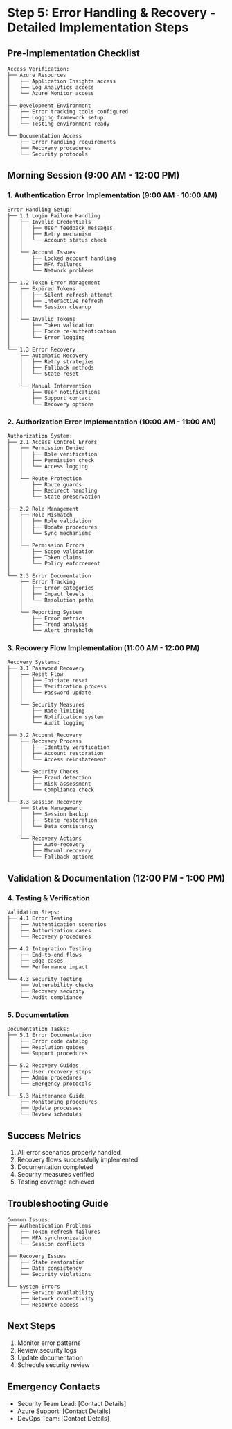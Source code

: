 # Step 5: Error Handling & Recovery - Detailed Implementation Steps

## Pre-Implementation Checklist
```
Access Verification:
├── Azure Resources
│   ├── Application Insights access
│   ├── Log Analytics access
│   └── Azure Monitor access
│
├── Development Environment
│   ├── Error tracking tools configured
│   ├── Logging framework setup
│   └── Testing environment ready
│
└── Documentation Access
    ├── Error handling requirements
    ├── Recovery procedures
    └── Security protocols
```

## Morning Session (9:00 AM - 12:00 PM)

### 1. Authentication Error Implementation (9:00 AM - 10:00 AM)
```
Error Handling Setup:
├── 1.1 Login Failure Handling
│   ├── Invalid Credentials
│   │   ├── User feedback messages
│   │   ├── Retry mechanism
│   │   └── Account status check
│   │
│   └── Account Issues
│       ├── Locked account handling
│       ├── MFA failures
│       └── Network problems
│
├── 1.2 Token Error Management
│   ├── Expired Tokens
│   │   ├── Silent refresh attempt
│   │   ├── Interactive refresh
│   │   └── Session cleanup
│   │
│   └── Invalid Tokens
│       ├── Token validation
│       ├── Force re-authentication
│       └── Error logging
│
└── 1.3 Error Recovery
    ├── Automatic Recovery
    │   ├── Retry strategies
    │   ├── Fallback methods
    │   └── State reset
    │
    └── Manual Intervention
        ├── User notifications
        ├── Support contact
        └── Recovery options
```

### 2. Authorization Error Implementation (10:00 AM - 11:00 AM)
```
Authorization System:
├── 2.1 Access Control Errors
│   ├── Permission Denied
│   │   ├── Role verification
│   │   ├── Permission check
│   │   └── Access logging
│   │
│   └── Route Protection
│       ├── Route guards
│       ├── Redirect handling
│       └── State preservation
│
├── 2.2 Role Management
│   ├── Role Mismatch
│   │   ├── Role validation
│   │   ├── Update procedures
│   │   └── Sync mechanisms
│   │
│   └── Permission Errors
│       ├── Scope validation
│       ├── Token claims
│       └── Policy enforcement
│
└── 2.3 Error Documentation
    ├── Error Tracking
    │   ├── Error categories
    │   ├── Impact levels
    │   └── Resolution paths
    │
    └── Reporting System
        ├── Error metrics
        ├── Trend analysis
        └── Alert thresholds
```

### 3. Recovery Flow Implementation (11:00 AM - 12:00 PM)
```
Recovery Systems:
├── 3.1 Password Recovery
│   ├── Reset Flow
│   │   ├── Initiate reset
│   │   ├── Verification process
│   │   └── Password update
│   │
│   └── Security Measures
│       ├── Rate limiting
│       ├── Notification system
│       └── Audit logging
│
├── 3.2 Account Recovery
│   ├── Recovery Process
│   │   ├── Identity verification
│   │   ├── Account restoration
│   │   └── Access reinstatement
│   │
│   └── Security Checks
│       ├── Fraud detection
│       ├── Risk assessment
│       └── Compliance check
│
└── 3.3 Session Recovery
    ├── State Management
    │   ├── Session backup
    │   ├── State restoration
    │   └── Data consistency
    │
    └── Recovery Actions
        ├── Auto-recovery
        ├── Manual recovery
        └── Fallback options
```

## Validation & Documentation (12:00 PM - 1:00 PM)

### 4. Testing & Verification
```
Validation Steps:
├── 4.1 Error Testing
│   ├── Authentication scenarios
│   ├── Authorization cases
│   └── Recovery procedures
│
├── 4.2 Integration Testing
│   ├── End-to-end flows
│   ├── Edge cases
│   └── Performance impact
│
└── 4.3 Security Testing
    ├── Vulnerability checks
    ├── Recovery security
    └── Audit compliance
```

### 5. Documentation
```
Documentation Tasks:
├── 5.1 Error Documentation
│   ├── Error code catalog
│   ├── Resolution guides
│   └── Support procedures
│
├── 5.2 Recovery Guides
│   ├── User recovery steps
│   ├── Admin procedures
│   └── Emergency protocols
│
└── 5.3 Maintenance Guide
    ├── Monitoring procedures
    ├── Update processes
    └── Review schedules
```

## Success Metrics
1. All error scenarios properly handled
2. Recovery flows successfully implemented
3. Documentation completed
4. Security measures verified
5. Testing coverage achieved

## Troubleshooting Guide
```
Common Issues:
├── Authentication Problems
│   ├── Token refresh failures
│   ├── MFA synchronization
│   └── Session conflicts
│
├── Recovery Issues
│   ├── State restoration
│   ├── Data consistency
│   └── Security violations
│
└── System Errors
    ├── Service availability
    ├── Network connectivity
    └── Resource access
```

## Next Steps
1. Monitor error patterns
2. Review security logs
3. Update documentation
4. Schedule security review

## Emergency Contacts
- Security Team Lead: [Contact Details]
- Azure Support: [Contact Details]
- DevOps Team: [Contact Details] 